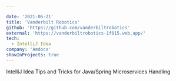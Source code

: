 ```yaml
---

date: '2021-06-21'
title: 'Vanderbilt Robotics'
github: 'https://github.com/vanderbiltrobotics'
external: 'https://vanderbiltrobotics-1f015.web.app/'
tech:
  - IntelliJ Idea
company: 'Amdocs'
showInProjects: true
---
```


IntelliJ Idea Tips and Tricks for Java/Spring Microservices Handling